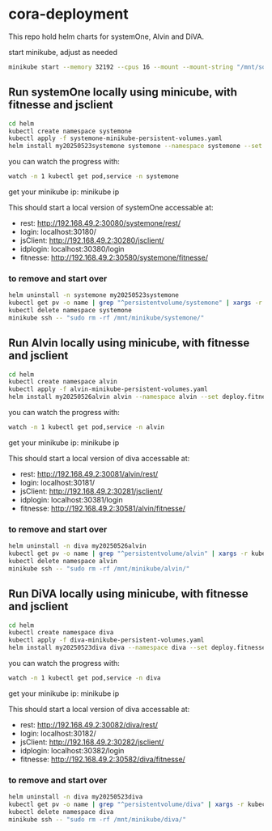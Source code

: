# cora-deployment

This repo hold helm charts for systemOne, Alvin and DiVA.

start minikube, adjust as needed

```bash
minikube start --memory 32192 --cpus 16 --mount --mount-string "/mnt/someplace/minikube/:/mnt/minikube"
```

## Run systemOne locally using minicube, with fitnesse and jsclient

```bash
cd helm
kubectl create namespace systemone
kubectl apply -f systemone-minikube-persistent-volumes.yaml
helm install my20250523systemone systemone --namespace systemone --set deploy.fitnesse=true
```
you can watch the progress with:

```bash
watch -n 1 kubectl get pod,service -n systemone
```

get your minikube ip: minikube ip


This should start a local version of systemOne accessable at:<br>
* rest: http://192.168.49.2:30080/systemone/rest/
* login: localhost:30180/
* jsClient: http://192.168.49.2:30280/jsclient/
* idplogin: localhost:30380/login
* fitnesse: http://192.168.49.2:30580/systemone/fitnesse/


### to remove and start over
```bash
helm uninstall -n systemone my20250523systemone
kubectl get pv -o name | grep "^persistentvolume/systemone" | xargs -r kubectl delete
kubectl delete namespace systemone
minikube ssh -- "sudo rm -rf /mnt/minikube/systemone/"
```

## Run Alvin locally using minicube, with fitnesse and jsclient

```bash
cd helm
kubectl create namespace alvin
kubectl apply -f alvin-minikube-persistent-volumes.yaml
helm install my20250526alvin alvin --namespace alvin --set deploy.fitnesse=true
```
you can watch the progress with:

```bash
watch -n 1 kubectl get pod,service -n alvin
```

get your minikube ip: minikube ip


This should start a local version of diva accessable at:<br>
* rest: http://192.168.49.2:30081/alvin/rest/
* login: localhost:30181/
* jsClient: http://192.168.49.2:30281/jsclient/
* idplogin: localhost:30381/login
* fitnesse: http://192.168.49.2:30581/alvin/fitnesse/


### to remove and start over
```bash
helm uninstall -n diva my20250526alvin
kubectl get pv -o name | grep "^persistentvolume/alvin" | xargs -r kubectl delete
kubectl delete namespace alvin
minikube ssh -- "sudo rm -rf /mnt/minikube/alvin/"
```


## Run DiVA locally using minicube, with fitnesse and jsclient

```bash
cd helm
kubectl create namespace diva
kubectl apply -f diva-minikube-persistent-volumes.yaml
helm install my20250523diva diva --namespace diva --set deploy.fitnesse=true
```
you can watch the progress with:

```bash
watch -n 1 kubectl get pod,service -n diva
```

get your minikube ip: minikube ip


This should start a local version of diva accessable at:<br>
* rest: http://192.168.49.2:30082/diva/rest/
* login: localhost:30182/
* jsClient: http://192.168.49.2:30282/jsclient/
* idplogin: localhost:30382/login
* fitnesse: http://192.168.49.2:30582/diva/fitnesse/


### to remove and start over
```bash
helm uninstall -n diva my20250523diva
kubectl get pv -o name | grep "^persistentvolume/diva" | xargs -r kubectl delete
kubectl delete namespace diva
minikube ssh -- "sudo rm -rf /mnt/minikube/diva/"
```



